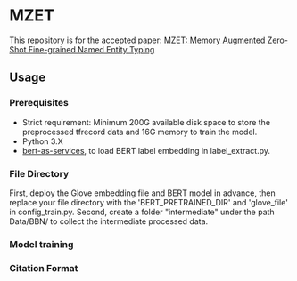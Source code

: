 # MZET
This repository is for the accepted paper: [MZET: Memory Augmented Zero-Shot Fine-grained Named Entity Typing](https://arxiv.org/pdf/2004.01267.pdf)

## Usage
### Prerequisites
* Strict requirement: Minimum 200G available disk space to store the preprocessed tfrecord data and 16G memory to train the model.
* Python 3.X 
* [bert-as-services](https://github.com/hanxiao/bert-as-service), to load BERT label embedding in label_extract.py.


### File Directory
First, deploy the Glove embedding file and BERT model in advance, then replace your file directory with the 'BERT_PRETRAINED_DIR' and 'glove_file' in config_train.py.
Second, create a folder "intermediate" under the path Data/BBN/ to collect the intermediate processed data.


### Model training


### Citation Format
